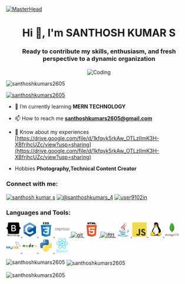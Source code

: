 [![MasterHead](https://visme.co/blog/wp-content/uploads/2019/10/animated-presentation-software-header-wide.gif)](https://github.com/santhoshkumars2605)
<h1 align="center">Hi 👋, I'm SANTHOSH KUMAR S</h1>
<h3 align="center">Ready to contribute my skills, enthusiasm, and fresh perspective to a dynamic organization</h3>
<center><img align = "center" alt = "Coding" width="60%" src="https://media.tenor.com/NOYF3f82b_gAAAAC/programmer.gif"></center>

<p align="left"> <img src="https://komarev.com/ghpvc/?username=santhoshkumars2605&label=Profile%20views&color=0e75b6&style=flat" alt="santhoshkumars2605" /> </p>

<p align="left"> <a href="https://github.com/ryo-ma/github-profile-trophy"><img src="https://github-profile-trophy.vercel.app/?username=santhoshkumars2605" alt="santhoshkumars2605" /></a> </p>

- 🌱 I’m currently learning **MERN TECHNOLOGY**

- 📫 How to reach me **santhoshkumars2605@gmail.com**

- 📄 Know about my experiences [https://drive.google.com/file/d/1kfqyk5rkAw_OTLzIImK3H-XBfrjhcUZc/view?usp=sharing](https://drive.google.com/file/d/1kfqyk5rkAw_OTLzIImK3H-XBfrjhcUZc/view?usp=sharing)

- Hobbies **Photography,Technical Content Creator**

<h3 align="left">Connect with me:</h3>
<p align="left">
<a href="https://linkedin.com/in/santhosh kumar s" target="blank"><img align="center" src="https://raw.githubusercontent.com/rahuldkjain/github-profile-readme-generator/master/src/images/icons/Social/linked-in-alt.svg" alt="santhosh kumar s" height="30" width="40" /></a>
<a href="https://www.hackerrank.com/@santhoshkumars_4" target="blank"><img align="center" src="https://raw.githubusercontent.com/rahuldkjain/github-profile-readme-generator/master/src/images/icons/Social/hackerrank.svg" alt="@santhoshkumars_4" height="30" width="40" /></a>
<a href="https://www.leetcode.com/user9102in" target="blank"><img align="center" src="https://raw.githubusercontent.com/rahuldkjain/github-profile-readme-generator/master/src/images/icons/Social/leet-code.svg" alt="user9102in" height="30" width="40" /></a>
</p>

<h3 align="left">Languages and Tools:</h3>
<p align="left"> <a href="https://getbootstrap.com" target="_blank" rel="noreferrer"> <img src="https://raw.githubusercontent.com/devicons/devicon/master/icons/bootstrap/bootstrap-plain-wordmark.svg" alt="bootstrap" width="40" height="40"/> </a> <a href="https://www.cprogramming.com/" target="_blank" rel="noreferrer"> <img src="https://raw.githubusercontent.com/devicons/devicon/master/icons/c/c-original.svg" alt="c" width="40" height="40"/> </a> <a href="https://www.w3schools.com/css/" target="_blank" rel="noreferrer"> <img src="https://raw.githubusercontent.com/devicons/devicon/master/icons/css3/css3-original-wordmark.svg" alt="css3" width="40" height="40"/> </a> <a href="https://expressjs.com" target="_blank" rel="noreferrer"> <img src="https://raw.githubusercontent.com/devicons/devicon/master/icons/express/express-original-wordmark.svg" alt="express" width="40" height="40"/> </a> <a href="https://git-scm.com/" target="_blank" rel="noreferrer"> <img src="https://www.vectorlogo.zone/logos/git-scm/git-scm-icon.svg" alt="git" width="40" height="40"/> </a> <a href="https://www.w3.org/html/" target="_blank" rel="noreferrer"> <img src="https://raw.githubusercontent.com/devicons/devicon/master/icons/html5/html5-original-wordmark.svg" alt="html5" width="40" height="40"/> </a> <a href="https://ifttt.com/" target="_blank" rel="noreferrer"> <img src="https://www.vectorlogo.zone/logos/ifttt/ifttt-ar21.svg" alt="ifttt" width="40" height="40"/> </a> <a href="https://www.java.com" target="_blank" rel="noreferrer"> <img src="https://raw.githubusercontent.com/devicons/devicon/master/icons/java/java-original.svg" alt="java" width="40" height="40"/> </a> <a href="https://developer.mozilla.org/en-US/docs/Web/JavaScript" target="_blank" rel="noreferrer"> <img src="https://raw.githubusercontent.com/devicons/devicon/master/icons/javascript/javascript-original.svg" alt="javascript" width="40" height="40"/> </a> <a href="https://www.linux.org/" target="_blank" rel="noreferrer"> <img src="https://raw.githubusercontent.com/devicons/devicon/master/icons/linux/linux-original.svg" alt="linux" width="40" height="40"/> </a> <a href="https://www.mongodb.com/" target="_blank" rel="noreferrer"> <img src="https://raw.githubusercontent.com/devicons/devicon/master/icons/mongodb/mongodb-original-wordmark.svg" alt="mongodb" width="40" height="40"/> </a> <a href="https://www.mysql.com/" target="_blank" rel="noreferrer"> <img src="https://raw.githubusercontent.com/devicons/devicon/master/icons/mysql/mysql-original-wordmark.svg" alt="mysql" width="40" height="40"/> </a> <a href="https://nodejs.org" target="_blank" rel="noreferrer"> <img src="https://raw.githubusercontent.com/devicons/devicon/master/icons/nodejs/nodejs-original-wordmark.svg" alt="nodejs" width="40" height="40"/> </a> <a href="https://www.python.org" target="_blank" rel="noreferrer"> <img src="https://raw.githubusercontent.com/devicons/devicon/master/icons/python/python-original.svg" alt="python" width="40" height="40"/> </a> <a href="https://reactjs.org/" target="_blank" rel="noreferrer"> <img src="https://raw.githubusercontent.com/devicons/devicon/master/icons/react/react-original-wordmark.svg" alt="react" width="40" height="40"/> </a> </p>

<p><img align="left" src="https://github-readme-stats.vercel.app/api/top-langs?username=santhoshkumars2605&show_icons=true&locale=en&layout=compact" alt="santhoshkumars2605" /></p>

<p>&nbsp;<img align="center" src="https://github-readme-stats.vercel.app/api?username=santhoshkumars2605&show_icons=true&locale=en" alt="santhoshkumars2605" /></p>

<p><img align="center" src="https://github-readme-streak-stats.herokuapp.com/?user=santhoshkumars2605&" alt="santhoshkumars2605" /></p>
